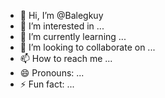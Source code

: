 - 👋 Hi, I’m @Balegkuy
- 👀 I’m interested in ...
- 🌱 I’m currently learning ...
- 💞️ I’m looking to collaborate on ...
- 📫 How to reach me ...
- 😄 Pronouns: ...
- ⚡ Fun fact: ...

<!---
Balegkuy/Balegkuy is a ✨ special ✨ repository because its `README.md` (this file) appears on your GitHub profile.
You can click the Preview link to take a look at your changes.
--->
